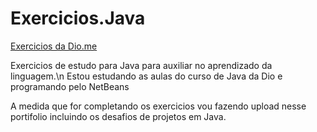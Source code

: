 # Exercicios.Java

[Exercicios da Dio.me](https://github.com/digitalinnovationone/exercicios-java-basico/tree/main/exercicios)

Exercicios de estudo para Java para auxiliar no aprendizado da linguagem.\n
Estou estudando as aulas do curso de Java da Dio e programando pelo NetBeans

A medida que for completando os exercicios vou fazendo upload nesse portifolio incluindo os desafios de projetos em Java.

